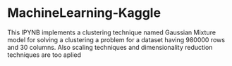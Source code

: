 # MachineLearning-Kaggle
This IPYNB implements a clustering technique named Gaussian Mixture model for solving a clustering a problem for a dataset having 980000 rows and 30 columns.
Also scaling techniques and dimensionality reduction techniques are too aplied
